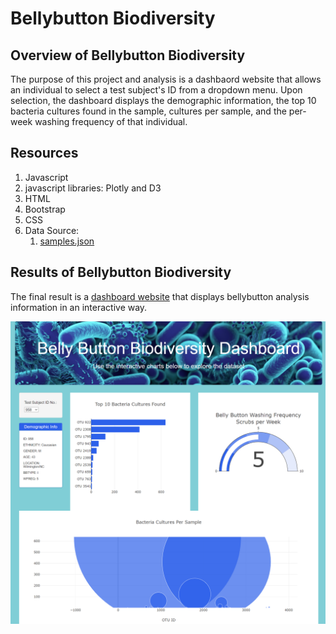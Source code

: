 # Bellybutton Biodiversity

## Overview of Bellybutton Biodiversity
The purpose of this project and analysis is a dashbaord website that allows an individual to select a test subject's ID from a dropdown menu. Upon selection, the dashboard displays the demographic information, the top 10 bacteria cultures found in the sample, cultures per sample, and the per-week washing frequency of that individual. 


## Resources 
1. Javascript
2. javascript libraries: Plotly and D3
3. HTML
4. Bootstrap
5. CSS
6. Data Source: 
   1. [samples.json](https://github.com/speddings/belly-button-biodiversity/blob/main/samples.json)
   
   
## Results of Bellybutton Biodiversity
The final result is a [dashboard website](https://speddings.github.io/belly-button-biodiversity/) that displays bellybutton analysis information in an interactive way.  

![dashboard](/static/images/dashboard.png)
